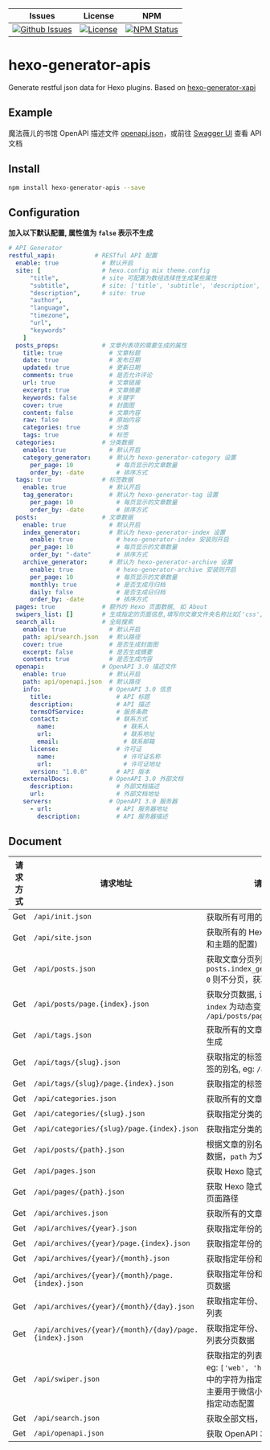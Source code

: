 | Issues | License |  NPM  |
|--------|---------|-------|
[![Github Issues](https://img.shields.io/github/issues/wherewhere/hexo-generator-apis)](https://github.com/wherewhere/hexo-generator-apis/issues)|[![License](https://img.shields.io/github/license/wherewhere/hexo-generator-apis)](https://github.com/wherewhere/hexo-generator-apis/blob/main/LICENSE)|[![NPM Status](https://img.shields.io/npm/dt/hexo-generator-apis.svg?style=flat)](https://www.npmjs.com/package/hexo-generator-apis)

# hexo-generator-apis
Generate restful json data for Hexo plugins. Based on [hexo-generator-xapi](https://github.com/bmqy/hexo-generator-xapi)

## Example
魔法薇ㄦ的书馆 OpenAPI 描述文件 [openapi.json](https://wherewhere.github.io/api/openapi.json)，或前往 [Swagger UI](https://wherewhere.github.io/api) 查看 API 文档

## Install
```sh
npm install hexo-generator-apis --save
```

## Configuration
**加入以下默认配置, 属性值为 `false` 表示不生成**

```yml
# API Generator
restful_xapi:           # RESTful API 配置 
  enable: true            # 默认开启
  site: [                 # hexo.config mix theme.config
      "title",            # site 可配置为数组选择性生成某些属性
      "subtitle",         # site: ['title', 'subtitle', 'description', 'author', 'since', email', 'favicon', 'avatar']
      "description",      # site: true
      "author",
      "language",
      "timezone",
      "url",
      "keywords"
    ]
  posts_props:            # 文章列表项的需要生成的属性
    title: true             # 文章标题
    date: true              # 发布日期
    updated: true           # 更新日期
    comments: true          # 是否允许评论
    url: true               # 文章链接
    excerpt: true           # 文章摘要
    keywords: false         # 关键字
    cover: true             # 封面图
    content: false          # 文章内容
    raw: false              # 原始内容
    categories: true        # 分类
    tags: true              # 标签
  categories:             # 分类数据
    enable: true            # 默认开启
    category_generator:     # 默认为 hexo-generator-category 设置
      per_page: 10            # 每页显示的文章数量
      order_by: -date         # 排序方式
  tags: true              # 标签数据
    enable: true            # 默认开启
    tag_generator:          # 默认为 hexo-generator-tag 设置
      per_page: 10            # 每页显示的文章数量
      order_by: -date         # 排序方式
  posts:                  # 文章数据
    enable: true            # 默认开启
    index_generator:        # 默认为 hexo-generator-index 设置
      enable: true            # hexo-generator-index 安装则开启
      per_page: 10            # 每页显示的文章数量
      order_by: "-date"       # 排序方式
    archive_generator:      # 默认为 hexo-generator-archive 设置
      enable: true            # hexo-generator-archive 安装则开启
      per_page: 10            # 每页显示的文章数量
      monthly: true           # 是否生成月归档
      daily: false            # 是否生成日归档
      order_by: -date         # 排序方式
  pages: true             # 额外的 Hexo 页面数据, 如 About
  swipers_list: []        # 生成指定的页面信息,填写你文章文件夹名称比如['css','js']，不加后缀名,主要用于轮播图api
  search_all:             # 全局搜索
    enable: true            # 默认开启
    path: api/search.json   # 默认路径
    cover: true             # 是否生成封面图
    excerpt: false          # 是否生成摘要
    content: true           # 是否生成内容
  openapi:                # OpenAPI 3.0 描述文件
    enable: true            # 默认开启
    path: api/openapi.json  # 默认路径
    info:                   # OpenAPI 3.0 信息
      title:                  # API 标题
      description:            # API 描述
      termsOfService:         # 服务条款
      contact:                # 联系方式
        name:                   # 联系人
        url:                    # 联系地址
        email:                  # 联系邮箱
      license:                # 许可证
        name:                   # 许可证名称
        url:                    # 许可证地址
      version: "1.0.0"        # API 版本
    externalDocs:           # OpenAPI 3.0 外部文档
      description:            # 外部文档描述
      url:                    # 外部文档地址
    servers:                # OpenAPI 3.0 服务器
      - url:                  # API 服务器地址
        description:          # API 服务器描述
```

## Document
| 请求方式 | 请求地址 | 请求详情 |
|---------|---------|---------|
Get | `/api/init.json` | 获取所有可用的 API
Get | `/api/site.json` | 获取所有的 Hexo 配置 (站点的配置和主题的配置)
Get | `/api/posts.json` | 获取文章分页列表，如果配置 `posts.index_generator.per_page: 0` 则不分页，获取全部文章
Get | `/api/posts/page.{index}.json` | 获取分页数据, 设置列表分类后, `index` 为动态变量 (页数), eg: `/api/posts/page.1.json`
Get | `/api/tags.json` | 获取所有的文章标签，无标签则不生成
Get | `/api/tags/{slug}.json` | 获取指定的标签文章列表, `slug` 为标签的别名, eg: `/api/tags/web.json`
Get | `/api/tags/{slug}/page.{index}.json` | 获取指定的标签文章列表分页数据
Get | `/api/categories.json` | 获取所有的文章分类
Get | `/api/categories/{slug}.json` | 获取指定分类的文章列表
Get | `/api/categories/{slug}/page.{index}.json` | 获取指定分类的文章列表分页数据
Get | `/api/posts/{path}.json` | 根据文章的别名获取文章的详细的数据，`path` 为文章路径
Get | `/api/pages.json` | 获取 Hexo 隐式页面的列表
Get | `/api/pages/{path}.json` | 获取 Hexo 隐式页面的内容, `path` 为页面路径
Get | `/api/archives.json` | 获取所有的文章归档
Get | `/api/archives/{year}.json` | 获取指定年份的文章列表
Get | `/api/archives/{year}/page.{index}.json` | 获取指定年份的文章列表分页数据
Get | `/api/archives/{year}/{month}.json` | 获取指定年份和月份的文章列表
Get | `/api/archives/{year}/{month}/page.{index}.json` | 获取指定年份和月份的文章列表分页数据
Get | `/api/archives/{year}/{month}/{day}.json` | 获取指定年份、月份和日期的文章列表
Get | `/api/archives/{year}/{month}/{day}/page.{index}.json` | 获取指定年份、月份和日期的文章列表分页数据
Get | `/api/swiper.json` | 获取指定的列表别名的文章列表, eg: `['web', 'hexo', 'java']` 数组中的字符为指定文章的别名，功能主要用于微信小程序轮播图文章的指定动态配置
Get | `/api/search.json` | 获取全部文档，用于本地全局搜索
Get | `/api/openapi.json` | 获取 OpenAPI 3.0 描述文件

